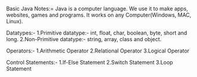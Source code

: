 Basic Java Notes:=
Java is a computer language. We use it to make apps, websites, games and programs. It works on any Computer(Windows, MAC, Linux).

Datatypes:-
1.Primitive datatype:- int, float, char, boolean, byte, short and long.
2.Non-Primitive datatype:- string, array, class and object.

Operators:-
1.Arithmetic Operator
2.Relational Operator
3.Logical Operator

Control Statements:-
1.If-Else Statement
2.Switch Statement
3.Loop Statement 
